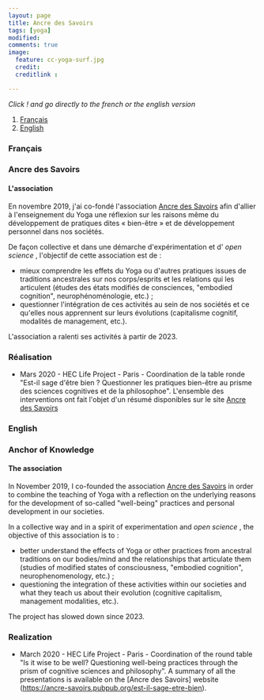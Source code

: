 ```yaml
---
layout: page
title: Ancre des Savoirs
tags: [yoga]
modified:
comments: true
image:
  feature: cc-yoga-surf.jpg
  credit:
  creditlink :

---
```


*Click ! and go directly to the french or the english version*

1. [Français](#français)
3. [English](#english)

### Français <a name="français"></a>

### Ancre des Savoirs

#### L'association

En novembre 2019, j'ai co-fondé l'association [Ancre des Savoirs](https://www.helloasso.com/associations/ancre-des-savoirs) afin d'allier à l'enseignement du Yoga une réflexion sur les raisons même du développement de pratiques dites « bien-être » et de développement personnel dans nos sociétés.

De façon collective et dans une démarche d'expérimentation et d' _open science_ , l'objectif de cette association est de :
  - mieux comprendre les effets du Yoga ou d'autres pratiques issues de traditions ancestrales sur nos corps/esprits et les relations qui les articulent (études des états modifiés de consciences, "embodied cognition", neurophénoménologie, etc.) ;
  - questionner l'intégration de ces activités au sein de nos sociétés et ce qu'elles nous apprennent sur leurs évolutions (capitalisme cognitif, modalités de management, etc.).

L'association a ralenti ses activités à partir de 2023.

### Réalisation

- Mars 2020 - HEC Life Project - Paris - Coordination de la table ronde "Est-il sage d'être bien ? Questionner les pratiques bien-être au prisme des sciences cognitives et de la philosophoe". L'ensemble des interventions ont fait l'objet d'un résumé disponibles sur le site [Ancre des Savoirs](https://ancre-savoirs.pubpub.org/est-il-sage-etre-bien)


### English <a name="english"></a>

### Anchor of Knowledge

#### The association

In November 2019, I co-founded the association [Ancre des Savoirs](https://www.helloasso.com/associations/ancre-des-savoirs) in order to combine the teaching of Yoga with a reflection on the underlying reasons for the development of so-called "well-being" practices and personal development in our societies.

In a collective way and in a spirit of experimentation and _open science_ , the objective of this association is to :
  - better understand the effects of Yoga or other practices from ancestral traditions on our bodies/mind and the relationships that articulate them (studies of modified states of consciousness, "embodied cognition", neurophenomenology, etc.) ;
  - questioning the integration of these activities within our societies and what they teach us about their evolution (cognitive capitalism, management modalities, etc.).

The project has slowed down since 2023.

### Realization

- March 2020 - HEC Life Project - Paris - Coordination of the round table "Is it wise to be well? Questioning well-being practices through the prism of cognitive sciences and philosophy". A summary of all the presentations is available on the [Ancre des Savoirs] website (https://ancre-savoirs.pubpub.org/est-il-sage-etre-bien).
